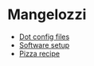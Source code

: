 # Mangelozzi

- [Dot config files](https://github.com/mangelozzi/.config/blob/master/README.md)
- [Software setup](software_setup/software_setup.md)
- [Pizza recipe](pizza/pizza.md)

